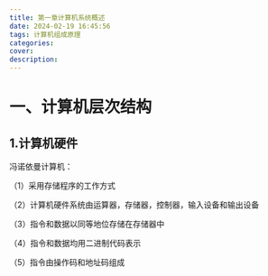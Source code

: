 ```yaml
---
title: 第一章计算机系统概述
date: 2024-02-19 16:45:56
tags: 计算机组成原理
categories:
cover:
description:
---
```


# 一、计算机层次结构

## 1.计算机硬件

冯诺依曼计算机：

（1）采用存储程序的工作方式

（2）计算机硬件系统由运算器，存储器，控制器，输入设备和输出设备

（3）指令和数据以同等地位存储在存储器中

（4）指令和数据均用二进制代码表示

（5）指令由操作码和地址码组成



